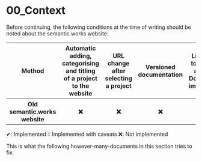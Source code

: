 # 00_Context

Before continuing, the following conditions at the time of writing should be noted about the semantic.works website:


<table>
    <tr>
        <th>Method</th>
        <th>Automatic adding, categorising and titling of a project to the website</th>
        <th>URL change after selecting a project</th>
        <th>Versioned documentation</th>
        <th>Links to the any Docker images</th>
        <th>Links to the (GitHub) repositories</th>
        <th>Minimal vendor-lock-in</th>
        <th>(Fully) responsive</th>
        <th>Accessibility improvements</th>
        <th>Dogfooding</th>
    </tr>
    <tr>
        <th>Old semantic.works website</th>
        <th>❌</th>
        <th>❌</th>
        <th>❌</th>
        <th>❌</th>
        <th>❌</th>
        <th>❌</th>
        <th>❌</th>
        <th>❌</th>
        <th>❌</th>
    </tr>
</table>


✔: Implemented
❕: Implemented with caveats
❌: Not implemented



This is what the following however-many-documents in this section tries to fix.
